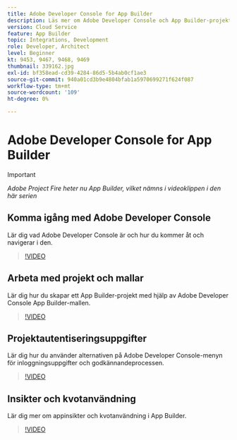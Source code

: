 ```yaml
---
title: Adobe Developer Console for App Builder
description: Läs mer om Adobe Developer Console och App Builder-projekt.
version: Cloud Service
feature: App Builder
topic: Integrations, Development
role: Developer, Architect
level: Beginner
kt: 9453, 9467, 9468, 9469
thumbnail: 339162.jpg
exl-id: bf358ead-cd39-4284-86d5-5b4ab0cf1ae3
source-git-commit: 940a01cd3b9e4804bfab1a5970699271f624f087
workflow-type: tm+mt
source-wordcount: '109'
ht-degree: 0%

---
```


# Adobe Developer Console for App Builder

>[!IMPORTANT]
>
> _Adobe Project Fire heter nu App Builder, vilket nämns i videoklippen i den här serien_

## Komma igång med Adobe Developer Console

Lär dig vad Adobe Developer Console är och hur du kommer åt och navigerar i den.

>[!VIDEO](https://video.tv.adobe.com/v/339162/?quality=12&learn=on)

## Arbeta med projekt och mallar

Lär dig hur du skapar ett App Builder-projekt med hjälp av Adobe Developer Console App Builder-mallen.

>[!VIDEO](https://video.tv.adobe.com/v/339163/?quality=12&learn=on)

## Projektautentiseringsuppgifter

Lär dig hur du använder alternativen på Adobe Developer Console-menyn för inloggningsuppgifter och godkännandeprocessen.

>[!VIDEO](https://video.tv.adobe.com/v/339164/?quality=12&learn=on)

## Insikter och kvotanvändning

Lär dig mer om appinsikter och kvotanvändning i App Builder.

>[!VIDEO](https://video.tv.adobe.com/v/339165/?quality=12&learn=on)
